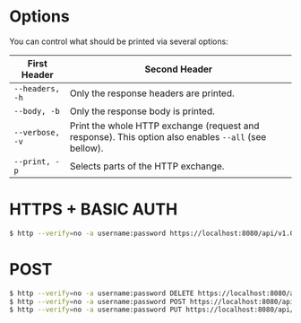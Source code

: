 # Options
You can control what should be printed via several options:

First Header | Second Header
------------ | -------------
``--headers, -h`` |  Only the response headers are printed.
``--body, -b``    |  Only the response body is printed.
``--verbose, -v`` |  Print the whole HTTP exchange (request and response). This option also enables ``--all`` (see bellow).
``--print, -p``   |  Selects parts of the HTTP exchange.

# HTTPS + BASIC AUTH

```sh
$ http --verify=no -a username:password https://localhost:8080/api/v1.0/xxxx/
```

# POST
```sh
$ http --verify=no -a username:password DELETE https://localhost:8080/api/v1.0/services/xxxx
$ http --verify=no -a username:password POST https://localhost:8080/api/v1.0/services/xxxx param01=value01 parme02=value02
$ http --verify=no -a username:password PUT https://localhost:8080/api/v1.0/services/xxxx/nodes containers:='["127.0.0.1:19000", "127.0.0.1:19000"]'
```

